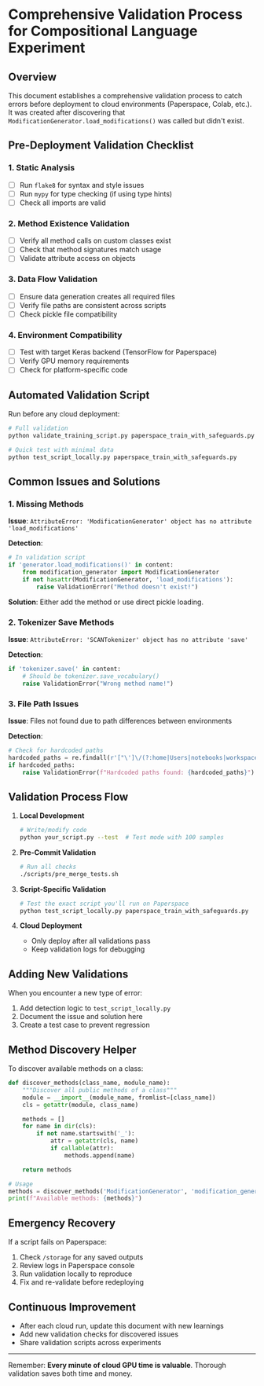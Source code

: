 # Comprehensive Validation Process for Compositional Language Experiment

## Overview

This document establishes a comprehensive validation process to catch errors before deployment to cloud environments (Paperspace, Colab, etc.). It was created after discovering that `ModificationGenerator.load_modifications()` was called but didn't exist.

## Pre-Deployment Validation Checklist

### 1. Static Analysis
- [ ] Run `flake8` for syntax and style issues
- [ ] Run `mypy` for type checking (if using type hints)
- [ ] Check all imports are valid

### 2. Method Existence Validation
- [ ] Verify all method calls on custom classes exist
- [ ] Check that method signatures match usage
- [ ] Validate attribute access on objects

### 3. Data Flow Validation
- [ ] Ensure data generation creates all required files
- [ ] Verify file paths are consistent across scripts
- [ ] Check pickle file compatibility

### 4. Environment Compatibility
- [ ] Test with target Keras backend (TensorFlow for Paperspace)
- [ ] Verify GPU memory requirements
- [ ] Check for platform-specific code

## Automated Validation Script

Run before any cloud deployment:

```bash
# Full validation
python validate_training_script.py paperspace_train_with_safeguards.py

# Quick test with minimal data
python test_script_locally.py paperspace_train_with_safeguards.py
```

## Common Issues and Solutions

### 1. Missing Methods
**Issue**: `AttributeError: 'ModificationGenerator' object has no attribute 'load_modifications'`

**Detection**:
```python
# In validation script
if 'generator.load_modifications()' in content:
    from modification_generator import ModificationGenerator
    if not hasattr(ModificationGenerator, 'load_modifications'):
        raise ValidationError("Method doesn't exist!")
```

**Solution**: Either add the method or use direct pickle loading.

### 2. Tokenizer Save Methods
**Issue**: `AttributeError: 'SCANTokenizer' object has no attribute 'save'`

**Detection**:
```python
if 'tokenizer.save(' in content:
    # Should be tokenizer.save_vocabulary()
    raise ValidationError("Wrong method name!")
```

### 3. File Path Issues
**Issue**: Files not found due to path differences between environments

**Detection**:
```python
# Check for hardcoded paths
hardcoded_paths = re.findall(r'["\']\/(?:home|Users|notebooks|workspace)', content)
if hardcoded_paths:
    raise ValidationError(f"Hardcoded paths found: {hardcoded_paths}")
```

## Validation Process Flow

1. **Local Development**
   ```bash
   # Write/modify code
   python your_script.py --test  # Test mode with 100 samples
   ```

2. **Pre-Commit Validation**
   ```bash
   # Run all checks
   ./scripts/pre_merge_tests.sh
   ```

3. **Script-Specific Validation**
   ```bash
   # Test the exact script you'll run on Paperspace
   python test_script_locally.py paperspace_train_with_safeguards.py
   ```

4. **Cloud Deployment**
   - Only deploy after all validations pass
   - Keep validation logs for debugging

## Adding New Validations

When you encounter a new type of error:

1. Add detection logic to `test_script_locally.py`
2. Document the issue and solution here
3. Create a test case to prevent regression

## Method Discovery Helper

To discover available methods on a class:

```python
def discover_methods(class_name, module_name):
    """Discover all public methods of a class"""
    module = __import__(module_name, fromlist=[class_name])
    cls = getattr(module, class_name)

    methods = []
    for name in dir(cls):
        if not name.startswith('_'):
            attr = getattr(cls, name)
            if callable(attr):
                methods.append(name)

    return methods

# Usage
methods = discover_methods('ModificationGenerator', 'modification_generator')
print(f"Available methods: {methods}")
```

## Emergency Recovery

If a script fails on Paperspace:

1. Check `/storage` for any saved outputs
2. Review logs in Paperspace console
3. Run validation locally to reproduce
4. Fix and re-validate before redeploying

## Continuous Improvement

- After each cloud run, update this document with new learnings
- Add new validation checks for discovered issues
- Share validation scripts across experiments

---

Remember: **Every minute of cloud GPU time is valuable**. Thorough validation saves both time and money.

